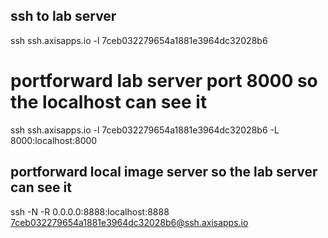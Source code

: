 ## ssh to lab server
ssh ssh.axisapps.io  -l 7ceb032279654a1881e3964dc32028b6

# portforward lab server port 8000 so the localhost can see it
ssh ssh.axisapps.io  -l 7ceb032279654a1881e3964dc32028b6 -L 8000:localhost:8000

## portforward local image server so the lab server can see it
ssh -N -R 0.0.0.0:8888:localhost:8888 7ceb032279654a1881e3964dc32028b6@ssh.axisapps.io
